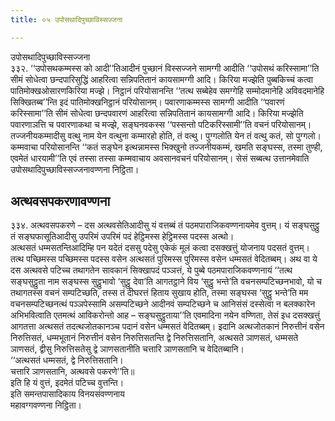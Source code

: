 ```yaml
---
title: ०५ उपोसथादिपुच्छाविस्सज्जना

---
```

उपोसथादिपुच्छाविस्सज्जना  
३३२. ‘‘उपोसथकम्मस्स को आदी’’तिआदीनं पुच्छानं विस्सज्जने सामग्गी आदीति ‘‘उपोसथं करिस्सामा’’ति सीमं सोधेत्वा छन्दपारिसुद्धिं आहरित्वा सन्निपतितानं कायसामग्गी आदि। किरिया मज्झेति पुब्बकिच्चं कत्वा पातिमोक्खओसारणकिरिया मज्झे। निट्ठानं परियोसानन्ति ‘‘तत्थ सब्बेहेव समग्गेहि सम्मोदमानेहि अविवदमानेहि सिक्खितब्ब’’न्ति इदं पातिमोक्खनिट्ठानं परियोसानम्। पवारणाकम्मस्स सामग्गी आदीति ‘‘पवारणं करिस्सामा’’ति सीमं सोधेत्वा छन्दपवारणं आहरित्वा सन्निपतितानं कायसामग्गी आदि। किरिया मज्झेति पवारणाञत्ति च पवारणाकथा च मज्झे, सङ्घनवकस्स ‘‘पस्सन्तो पटिकरिस्सामी’’ति वचनं परियोसानम्। तज्जनीयकम्मादीसु वत्थु नाम येन वत्थुना कम्मारहो होति, तं वत्थु। पुग्गलोति येन तं वत्थु कतं, सो पुग्गलो। कम्मवाचा परियोसानन्ति ‘‘कतं सङ्घेन इत्थन्नामस्स भिक्खुनो तज्जनीयकम्मं, खमति सङ्घस्स, तस्मा तुण्ही, एवमेतं धारयामी’’ति एवं तस्सा तस्सा कम्मवाचाय अवसानवचनं परियोसानम्। सेसं सब्बत्थ उत्तानमेवाति  
उपोसथादिपुच्छाविस्सज्जनावण्णना निट्ठिता।  


## अत्थवसपकरणावण्णना

३३४. अत्थवसपकरणे – दस अत्थवसेतिआदीसु यं वत्तब्बं तं पठमपाराजिकवण्णनायमेव वुत्तम्। यं सङ्घसुट्ठु तं सङ्घफासूतिआदीसु उपरिमं उपरिमं पदं हेट्ठिमस्स हेट्ठिमस्स पदस्स अत्थो।  
अत्थसतं धम्मसतन्तिआदिम्हि पन यदेतं दससु पदेसु एकेकं मूलं कत्वा दसक्खत्तुं योजनाय पदसतं वुत्तम्। तत्थ पच्छिमस्स पच्छिमस्स पदस्स वसेन अत्थसतं पुरिमस्स पुरिमस्स वसेन धम्मसतं वेदितब्बम्। अथ वा ये दस अत्थवसे पटिच्च तथागतेन सावकानं सिक्खापदं पञ्ञत्तं, ये पुब्बे पठमपाराजिकवण्णनायं ‘‘तत्थ सङ्घसुट्ठुता नाम सङ्घस्स सुट्ठुभावो ‘सुट्ठु देवा’ति आगतट्ठाने विय ‘सुट्ठु भन्ते’ति वचनसम्पटिच्छनभावो, यो च तथागतस्स वचनं सम्पटिच्छति, तस्स तं दीघरत्तं हिताय सुखाय होति, तस्मा सङ्घस्स ‘सुट्ठु भन्ते’ति मम वचनसम्पटिच्छनत्थं पञ्ञपेस्सामि असम्पटिच्छने आदीनवं सम्पटिच्छने च आनिसंसं दस्सेत्वा न बलक्कारेन अभिभवित्वाति एतमत्थं आविकरोन्तो आह – सङ्घसुट्ठुताया’’ति एवमादिना नयेन वण्णिता, तेसं इध दसक्खत्तुं आगतत्ता अत्थसतं तदत्थजोतकानञ्च पदानं वसेन धम्मसतं वेदितब्बम्। इदानि अत्थजोतकानं निरुत्तीनं वसेन निरुत्तिसतं, धम्मभूतानं निरुत्तीनं वसेन निरुत्तिसतन्ति द्वे निरुत्तिसतानि, अत्थसते ञाणसतं, धम्मसते ञाणसतं, द्वीसु निरुत्तिसतेसु द्वे ञाणसतानीति चत्तारि ञाणसतानि च वेदितब्बानि।  
‘‘अत्थसतं धम्मसतं, द्वे निरुत्तिसतानि।  
चत्तारि ञाणसतानि, अत्थवसे पकरणे’’ति॥  
इति हि यं वुत्तं, इदमेतं पटिच्च वुत्तन्ति।  
इति समन्तपासादिकाय विनयसंवण्णनाय  
महावग्गवण्णना निट्ठिता।  